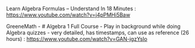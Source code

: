  Learn Algebra Formulas – Understand In 18 Minutes : 
 https://www.youtube.com/watch?v=j4pPMHi5Baw
 
GreeneMath - # Algebra 1 Full Course - Play in background while doing Algebra quizzes - very detailed, has timestamps, can use as reference (26 hours) :
https://www.youtube.com/watch?v=GAN-jgzYsIo
